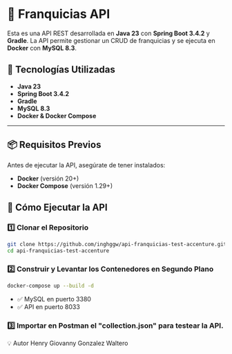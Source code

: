 # 📌 Franquicias API

Esta es una API REST desarrollada en **Java 23** con **Spring Boot 3.4.2** y **Gradle**.
La API permite gestionar un CRUD de franquicias y se ejecuta en **Docker** con **MySQL 8.3**.

## 🚀 Tecnologías Utilizadas
- **Java 23**
- **Spring Boot 3.4.2**
- **Gradle**
- **MySQL 8.3**
- **Docker & Docker Compose**

---

## **📦 Requisitos Previos**
Antes de ejecutar la API, asegúrate de tener instalados:
- **Docker** (versión 20+)
- **Docker Compose** (versión 1.29+)

## 🚀 Cómo Ejecutar la API

### 1️⃣ Clonar el Repositorio
```bash
git clone https://github.com/inghggw/api-franquicias-test-accenture.git
cd api-franquicias-test-accenture
```

### 2️⃣ Construir y Levantar los Contenedores en Segundo Plano
```bash
docker-compose up --build -d
```

- ✅ MySQL en puerto 3380
- ✅ API en puerto 8033

### 3️⃣ Importar en Postman el "collection.json" para testear la API.

💡 Autor
Henry Giovanny Gonzalez Waltero
